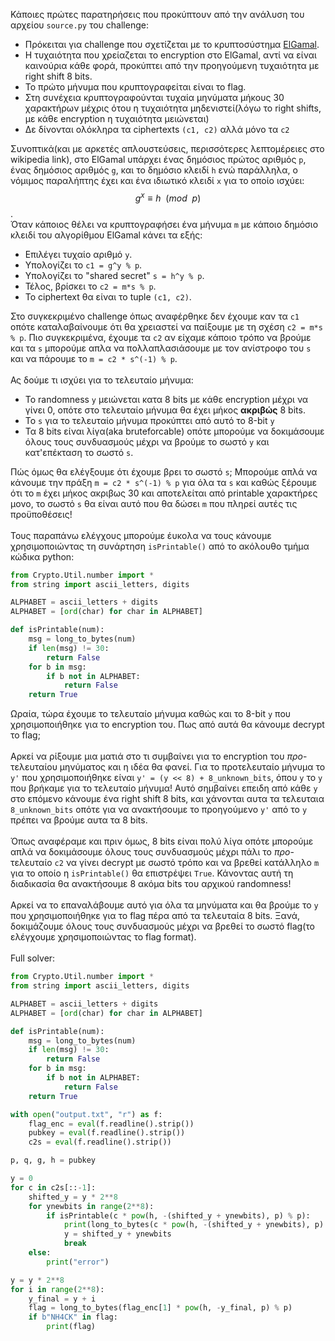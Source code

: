 Κάποιες πρώτες παρατηρήσεις που προκύπτουν από την ανάλυση του αρχείου `source.py` του challenge:
- Πρόκειται για challenge που σχετίζεται με το κρυπτοσύστημα [ElGamal](https://en.wikipedia.org/wiki/ElGamal_encryption).
- Η τυχαιότητα που χρείαζεται το encryption στο ElGamal, αντί να είναι καινούρια κάθε φορά, προκύπτει από την προηγούμενη τυχαιότητα με right shift 8 bits.
- Το πρώτο μήνυμα που κρυπτογραφείται είναι το flag.
- Στη συνέχεια κρυπτογραφούνται τυχαία μηνύματα μήκους 30 χαρακτήρων μέχρις ότου η τυχαιότητα μηδενιστεί(λόγω το right shifts, με κάθε encryption η τυχαιότητα μειώνεται)
- Δε δίνονται ολόκληρα τα ciphertexts `(c1, c2)` αλλά μόνο τα `c2`

Συνοπτικά(και με αρκετές απλουστεύσεις, περισσότερες λεπτομέρειες στο wikipedia link), στο ElGamal υπάρχει ένας δημόσιος πρώτος αριθμός `p`, ένας δημόσιος αριθμός `g`, και το δημόσιο κλειδί `h` ενώ παράλληλα, ο νόμιμος παραλήπτης έχει και ένα ιδιωτικό κλειδί `x` για το οποίο ισχύει: $$g^x \equiv h \:\:(mod \:\:p)$$.\
Όταν κάποιος θέλει να κρυπτογραφήσει ένα μήνυμα `m` με κάποιο δημόσιο κλειδί του αλγορίθμου ElGamal κάνει τα εξής:
- Επιλέγει τυχαίο αριθμό `y`.
- Υπολογίζει το `c1 = g^y % p`.
- Υπολογίζει το "shared secret" `s = h^y % p`.
- Τέλος, βρίσκει το `c2 = m*s % p`.
- Το ciphertext θα είναι το tuple `(c1, c2)`.

Στο συγκεκριμένο challenge όπως αναφέρθηκε δεν έχουμε καν τα `c1` οπότε καταλαβαίνουμε ότι θα χρειαστεί να παίξουμε με τη σχέση `c2 = m*s % p`. Πιο συγκεκριμένα, έχουμε τα `c2` αν είχαμε κάποιο τρόπο να βρούμε και τα `s` μπορούμε απλα να πολλαπλασιάσουμε με τον ανίστροφο του `s` και να πάρουμε το `m = c2 * s^(-1) % p`.\
\
Ας δούμε τι ισχύει για το τελευταίο μήνυμα:
- Το randomness `y` μειώνεται κατα 8 bits με κάθε encryption μέχρι να γίνει 0, οπότε στο τελευταίο μήνυμα θα έχει μήκος **ακριβώς** 8 bits.
- Το `s` για το τελευταίο μήνυμα προκύπτει από αυτό το 8-bit `y`
- Τα 8 bits είναι λίγα(aka bruteforcable) οπότε μπορούμε να δοκιμάσουμε όλους τους συνδυασμούς μέχρι να βρούμε το σωστό `y` και κατ'επέκταση το σωστό `s`. 

Πώς όμως θα ελέγξουμε ότι έχουμε βρει το σωστό `s`; Μπορούμε απλά να κάνουμε την πράξη `m = c2 * s^(-1) % p` για όλα τα `s` και καθώς ξέρουμε ότι το `m` έχει μήκος ακριβως 30 και αποτελείται από printable χαρακτήρες μονο, το σωστό `s` θα είναι αυτό που θα δώσει `m` που πληρεί αυτές τις προϋποθέσεις!\
\
Τους παραπάνω ελέγχους μπορούμε έυκολα να τους κάνουμε χρησιμοποιώντας τη συνάρτηση `isPrintable()` από το ακόλουθο τμήμα κώδικα python:
```python
from Crypto.Util.number import *
from string import ascii_letters, digits

ALPHABET = ascii_letters + digits
ALPHABET = [ord(char) for char in ALPHABET]

def isPrintable(num):
    msg = long_to_bytes(num)
    if len(msg) != 30:
        return False
    for b in msg:
        if b not in ALPHABET:
            return False
    return True
```
Ωραία, τώρα έχουμε το τελευταίο μήνυμα καθώς και το 8-bit `y` που χρησιμοποιήθηκε για το encryption του. Πως από αυτά θα κάνουμε decrypt το flag;\
\
Αρκεί να ρίξουμε μια ματιά στο τι συμβαίνει για το encryption του *προ*-τελευταίου μηνύματος και η ιδέα θα φανεί. Για το προτελευταίο μήνυμα το `y'` που χρησιμοποιήθηκε είναι `y' = (y << 8) + 8_unknown_bits`, όπου `y` το `y` που βρήκαμε για το τελευταίο μήνυμα! Αυτό σημβαίνει επειδη από κάθε `y` στο επόμενο κάνουμε ένα right shift 8 bits, και χάνονται αυτα τα τελευταια `8_unknown_bits` οπότε για να ανακτήσουμε το προηγούμενο `y'` από το `y` πρέπει να βρούμε αυτα τα 8 bits.\
\
Όπως αναφέραμε και πριν όμως, 8 bits είναι πολύ λίγα οπότε μπορούμε απλά να δοκιμάσουμε όλους τους συνδυασμούς μέχρι πάλι το *προ*-τελευταίο `c2` να γίνει decrypt με σωστό τρόπο και να βρεθεί κατάλληλο `m` για το οποίο η `isPrintable()` θα επιστρέψει `True`. Κάνοντας αυτή τη διαδικασία θα ανακτήσουμε 8 ακόμα bits του αρχικού randomness!\
\
Αρκεί να το επαναλάβουμε αυτό για όλα τα μηνύματα και θα βρούμε το `y` που χρησιμοποιήθηκε για το flag πέρα από τα τελευταία 8 bits. Ξανά, δοκιμάζουμε όλους τους συνδυασμούς μέχρι να βρεθεί το σωστό flag(το ελέγχουμε χρησιμοποιώντας το flag format).\
\
Full solver:
```python
from Crypto.Util.number import *
from string import ascii_letters, digits

ALPHABET = ascii_letters + digits
ALPHABET = [ord(char) for char in ALPHABET]

def isPrintable(num):
    msg = long_to_bytes(num)
    if len(msg) != 30:
        return False
    for b in msg:
        if b not in ALPHABET:
            return False
    return True

with open("output.txt", "r") as f:
    flag_enc = eval(f.readline().strip())
    pubkey = eval(f.readline().strip())
    c2s = eval(f.readline().strip())

p, q, g, h = pubkey

y = 0
for c in c2s[::-1]:
    shifted_y = y * 2**8
    for ynewbits in range(2**8):
        if isPrintable(c * pow(h, -(shifted_y + ynewbits), p) % p):
            print(long_to_bytes(c * pow(h, -(shifted_y + ynewbits), p) % p))
            y = shifted_y + ynewbits
            break
    else:
        print("error")

y = y * 2**8
for i in range(2**8):
    y_final = y + i
    flag = long_to_bytes(flag_enc[1] * pow(h, -y_final, p) % p)
    if b"NH4CK" in flag:
        print(flag)

```
